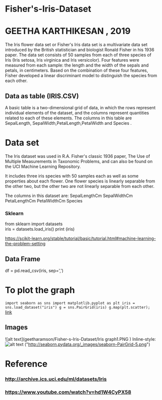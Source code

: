 # Fisher's-Iris-Dataset
# GEETHA KARTHIKESAN , 2019
The Iris flower data set or
Fisher's Iris data set is a multivariate data set 
introduced by the British statistician and biologist Ronald Fisher in his 1936 paper.
The data set consists of 50 samples from each of three species of Iris (Iris setosa, Iris virginica and Iris versicolor). Four features were measured from each sample: the length and the width of the sepals and petals, in centimeters.
Based on the combination of these four features, Fisher developed a linear discriminant model to distinguish the species from each other.

## Data as table   (IRIS.CSV) ##

   A basic table is a two-dimensional grid of data, 
in which the rows represent individual elements of the dataset,
and the columns represent quantities related to each of these elements.
The columns in this table are SepalLength, SepalWidth,PetalLength,PetalWidth and Species .


# Data set #
The Iris dataset was used in R.A. Fisher's classic 1936 paper, The Use of Multiple Measurements in Taxonomic Problems, and can also be found on the UCI Machine Learning Repository.

It includes three iris species with 50 samples each as well as some properties about each flower. One flower species is linearly separable from the other two, but the other two are not linearly separable from each other.

The columns in this dataset are:
SepalLengthCm
SepalWidthCm
PetalLengthCm
PetalWidthCm
Species

### Sklearn ###  

 from sklearn import datasets  
 iris = datasets.load_iris()
 print (iris)
    
https://scikit-learn.org/stable/tutorial/basic/tutorial.html#machine-learning-the-problem-setting

## Data Frame ## 
df = pd.read_csv(iris, sep=',')

# To plot the graph 
`import seaborn as sns
import matplotlib.pyplot as plt
iris = sns.load_dataset("iris")
g = sns.PairGrid(iris)
g.map(plt.scatter);`
[ link](http://seaborn.pydata.org/tutorial/axis_grids.html?highlight=iris%20dataset)

## Images
![alt text](geetharamson/Fisher-s-Iris-Dataset/Iris graph1.PNG  )
Inline-style: 
![alt text]( "http://seaborn.pydata.org/_images/seaborn-PairGrid-1.png")
("http://seaborn.pydata.org/_images/seaborn-PairGrid-5.png")


# Reference 
### http://archive.ics.uci.edu/ml/datasets/Iris
### https://www.youtube.com/watch?v=hd1W4CyPX58
